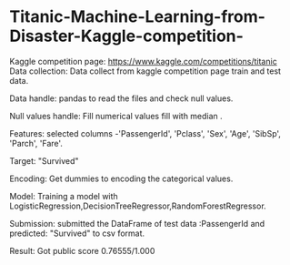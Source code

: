 # Titanic-Machine-Learning-from-Disaster-Kaggle-competition-
Kaggle competition page: https://www.kaggle.com/competitions/titanic
Data collection:
Data collect from kaggle competition page train and test data.

Data handle:
pandas to read the files and check null values.

Null values handle:
Fill numerical values fill with median .

Features:
selected columns -'PassengerId', 'Pclass', 'Sex', 'Age', 'SibSp', 'Parch', 'Fare'.

Target:
"Survived"

Encoding:
Get dummies to encoding the categorical values.

Model:
Training a model with LogisticRegression,DecisionTreeRegressor,RandomForestRegressor.

Submission:
submitted the DataFrame of test data :PassengerId  and predicted: "Survived" to csv format.

Result:
Got public score 0.76555/1.000






